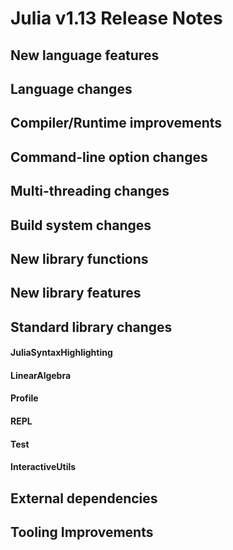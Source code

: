Julia v1.13 Release Notes
========================

New language features
---------------------

Language changes
----------------

Compiler/Runtime improvements
-----------------------------

Command-line option changes
---------------------------

Multi-threading changes
-----------------------

Build system changes
--------------------

New library functions
---------------------

New library features
--------------------

Standard library changes
------------------------

#### JuliaSyntaxHighlighting

#### LinearAlgebra

#### Profile

#### REPL

#### Test

#### InteractiveUtils

External dependencies
---------------------

Tooling Improvements
--------------------

<!--- generated by NEWS-update.jl: -->
